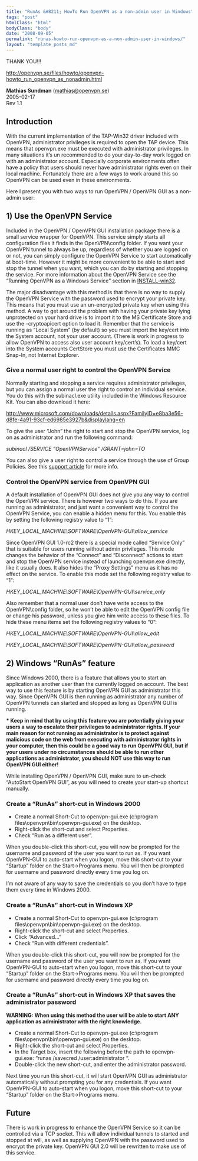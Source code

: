 ```yaml
---
title: "RunAs &#8211; HowTo Run OpenVPN as a non-admin user in Windows"
tags: "post"
htmlClass: "html"
bodyClass: "body"
date: "2008-09-05"
permalink: "runas-howto-run-openvpn-as-a-non-admin-user-in-windows/"
layout: "template_posts_md"
---
```

<p>THANK YOU!!!</p>
<p><a href="http://openvpn.se/files/howto/openvpn-howto_run_openvpn_as_nonadmin.html">http://openvpn.se/files/howto/openvpn-howto_run_openvpn_as_nonadmin.html</a></p>
<p><strong>Mathias Sundman</strong> (<a href="mailto:mathias@openvpn.se">mathias@openvpn.se</a>)<br />
2005-02-17<br />
Rev 1.1</p>
<h2>Introduction</h2>
<p>With the current implementation of the TAP-Win32 driver included with OpenVPN,    administrator privileges is required to open the TAP device. This means that    openvpn.exe must be executed with administrator privileges. In many situations    it&#8217;s un recommended to do your day-to-day work logged on with an administrator    account. Especially corporate environments often have a policy that users should    never have administrator rights even on their local machine. Fortunately there    are a few ways to work around this so OpenVPN can be used even in these environments.</p>
<p>Here I present you with two ways to run OpenVPN / OpenVPN GUI as a non-admin    user:</p>
<h2></h2>
<h2>1) Use the OpenVPN Service</h2>
<p>Included in the OpenVPN / OpenVPN GUI installation package there is a small    service wrapper for OpenVPN. This service simply starts all configuration files    it finds in the OpenVPN\config folder. If you want your OpenVPN tunnel to always    be up, regardless of whether you are logged on or not, you can simply configure    the OpenVPN Service to start automatically at boot-time. However it might be    more convenient to be able to start and stop the tunnel when you want, which    you can do by starting and stopping the service. For more information about    the OpenVPN Service see the &#8220;Running OpenVPN as a Windows Service&#8221;    section in <a href="http://openvpn.net/INSTALL-win32.html#running_as_windows_service">INSTALL-win32</a>.</p>
<p>The major disadvantage with this method is that there is no way to supply the    OpenVPN Service with the password used to encrypt your private key. This means    that you must use an un-encrypted private key when using this method. A way    to get around the problem with having your private key lying unprotected on    your hard drive is to import it to the MS Certificate Store and use the &#8211;cryptoapicert    option to load it. Remember that the service is running as &#8220;Local System&#8221;    (by default) so you must import the key/cert into the System account, not your    user account. (There is work in progress to allow OpenVPN to access also user    account key/cert&#8217;s). To load a key/cert into the System accounts CertStore you    must use the Certificates MMC Snap-In, not Internet Explorer.</p>
<h3>Give a normal user right to control the OpenVPN Service</h3>
<p>Normally starting and stopping a service requires administrator privileges,    but you can assign a normal user the right to control an individual service.    You do this with the subinacl.exe utility included in the Windows Resource Kit.    You can also download it here:</p>
<p><a href="http://www.microsoft.com/downloads/details.aspx?FamilyID=e8ba3e56-d8fe-4a91-93cf-ed6985e3927b&amp;displaylang=en">http://www.microsoft.com/downloads/details.aspx?FamilyID=e8ba3e56-d8fe-4a91-93cf-ed6985e3927b&amp;displaylang=en</a></p>
<p>To give the user &#8220;John&#8221; the right to start and stop the OpenVPN service,    log on as administrator and run the following command:</p>
<p><em>subinacl /SERVICE &#8220;OpenVPNService&#8221; /GRANT=john=TO</em></p>
<p>You can also give a user right to control a service through the use of Group    Policies. See this <a href="http://support.microsoft.com/default.aspx?scid=kb;en-us;288129">support    article</a> for more info.</p>
<h3>Control the OpenVPN service from OpenVPN GUI</h3>
<p>A default installation of OpenVPN GUI does not give you any way to control    the OpenVPN service. There is however two ways to do this. If you are running    as administrator, and just want a convenient way to control the OpenVPN Service,    you can enable a hidden menu for this. You enable this by setting the following    registry value to &#8220;1&#8221;:</p>
<p><em>HKEY_LOCAL_MACHINE\SOFTWARE\OpenVPN-GUI\allow_service</em></p>
<p>Since OpenVPN GUI 1.0-rc2 there is a special mode called &#8220;Service Only&#8221;    that is suitable for users running without admin privileges. This mode changes    the behavior of the &#8220;Connect&#8221; and &#8220;Disconnect&#8221; actions to    start and stop the OpenVPN service instead of launching openvpn.exe directly,    like it usually does. It also hides the &#8220;Proxy Settings&#8221; menu as it    has no effect on the service. To enable this mode set the following registry    value to &#8220;1&#8221;:</p>
<p><em>HKEY_LOCAL_MACHINE\SOFTWARE\OpenVPN-GUI\service_only</em></p>
<p>Also remember that a normal user don&#8217;t have write access to the OpenVPN\config    folder, so he won&#8217;t be able to edit the OpenVPN config file or change his password,    unless you give him write access to these files. To hide these menu items set    the following registry values to &#8220;0&#8221;:</p>
<p><em>HKEY_LOCAL_MACHINE\SOFTWARE\OpenVPN-GUI\allow_edit</em></p>
<p><em>HKEY_LOCAL_MACHINE\SOFTWARE\OpenVPN-GUI\allow_password</em></p>
<h2>2) Windows &#8220;RunAs&#8221; feature</h2>
<p>Since Windows 2000, there is a feature that allows you to start an application    as another user than the currently logged on account. The best way to use this    feature is by starting OpenVPN GUI as administrator this way. Since OpenVPN    GUI is then running as administrator any number of OpenVPN tunnels can started    and stopped as long as OpenVPN GUI is running.</p>
<p><strong>* Keep in mind that by using this feature you are potentially giving    your users a way to escalate their privileges to administrator rights. If your    main reason for not running as administrator is to protect against malicious    code on the web from executing with administrator rights in your computer, then    this could be a good way to run OpenVPN GUI, but if your users under no circumstances    should be able to run other applications as administrator, you should NOT use    this way to run OpenVPN GUI either!</strong></p>
<p>While installing OpenVPN / OpenVPN GUI, make sure to un-check &#8220;AutoStart    OpenVPN GUI&#8221;, as you will need to create your start-up shortcut manually.</p>
<h3>Create a &#8220;RunAs&#8221; short-cut in Windows 2000</h3>
<ul>
<li>Create a normal Short-Cut to openvpn-gui.exe (c:\program files\openvpn\bin\openvpn-gui.exe)      on the desktop.</li>
<li>Right-click the short-cut and select Properties.</li>
<li>Check &#8220;Run as a different user&#8221;.</li>
</ul>
<p>When you double-click this short-cut, you will now be prompted for the username    and password of the user you want to run as. If you want OpenVPN-GUI to auto-start    when you logon, move this short-cut to your &#8220;Startup&#8221; folder on the    Start-&gt;Programs menu. You will then be prompted for username and password    directly every time you log on.</p>
<p>I&#8217;m not aware of any way to save the credentials so you don&#8217;t have to type    them every time in Windows 2000.</p>
<h3>Create a &#8220;RunAs&#8221; short-cut in Windows XP</h3>
<ul>
<li>Create a normal Short-Cut to openvpn-gui.exe (c:\program files\openvpn\bin\openvpn-gui.exe)      on the desktop.</li>
<li>Right-click the short-cut and select Properties.</li>
<li>Click &#8220;Advanced&#8230;&#8221;</li>
<li>Check &#8220;Run with different credentials&#8221;.</li>
</ul>
<p>When you double-click this short-cut, you will now be prompted for the username    and password of the user you want to run as. If you want OpenVPN-GUI to auto-start    when you logon, move this short-cut to your &#8220;Startup&#8221; folder on the    Start-&gt;Programs menu. You will then be prompted for username and password    directly every time you log on.</p>
<h3>Create a &#8220;RunAs&#8221; short-cut in Windows XP that saves the administrator    password</h3>
<p><strong>WARNING: When using this method the user will be able to start ANY    application as administrator with the right knowledge.</strong></p>
<ul>
<li>Create a normal Short-Cut to openvpn-gui.exe (c:\program files\openvpn\bin\openvpn-gui.exe)      on the desktop.</li>
<li>Right-click the short-cut and select Properties.</li>
<li>In the Target box, insert the following before the path to openvpn-gui.exe:      &#8220;runas /savecred /user:administrator &#8220;.</li>
<li>Double-click the new short-cut, and enter the administrator password.</li>
</ul>
<p>Next time you run this short-cut, it will start OpenVPN GUI as administrator    automatically without prompting you for any credentials. If you want OpenVPN-GUI    to auto-start when you logon, move this short-cut to your &#8220;Startup&#8221;    folder on the Start-&gt;Programs menu.</p>
<h2>Future</h2>
<p>There is work in progress to enhance the OpenVPN Service so it can be controlled    via a TCP socket. This will allow individual tunnels to started and stopped    at will, as well as supplying OpenVPN with the password used to encrypt the    private key. OpenVPN GUI 2.0 will be rewritten to make use of this service.</p>
